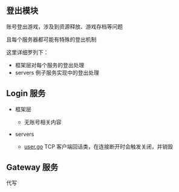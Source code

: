 ## 登出模块

账号登出游戏，涉及到资源释放、游戏存档等问题

且每个服务器都可能有特殊的登出机制

这里详细罗列下：
- 框架层对每个服务的登出处理
- servers 例子服务实现中的登出处理


## Login 服务

- 框架层
  - 无账号相关内容

- servers
  - [user.go](../services/login/user.go) TCP 客户端回话类，在连接断开时会触发关闭，并销毁

## Gateway 服务

代写

